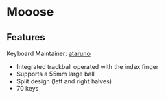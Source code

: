 # Mooose

## Features
Keyboard Maintainer: [ataruno](https://github.com/ataruno)
* Integrated trackball operated with the index finger
* Supports a 55mm large ball
* Split design (left and right halves)
* 70 keys
